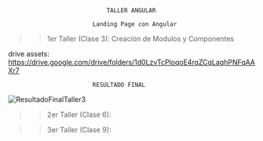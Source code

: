                                 TALLER ANGULAR

                            Landing Page con Angular


>> 1er Taller (Clase 3): Creación de Modulos y Componentes

drive assets: https://drive.google.com/drive/folders/1d0LzvTcPloqoE4rqZCqLaqhPNFqAAXr7



                            RESULTADO FINAL

![ResultadoFinalTaller3](https://user-images.githubusercontent.com/97200944/184427571-4cf369d7-9df4-4f57-a43f-55972e98e933.jpg)


>> 2er Taller (Clase 6): 

>> 3er Taller (Clase 9): 
